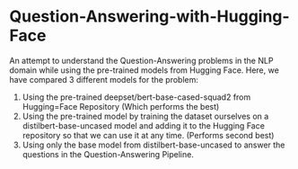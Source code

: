 # Question-Answering-with-Hugging-Face

An attempt to understand the Question-Answering problems in the NLP domain while using the pre-trained models from Hugging Face. 
Here, we have compared 3 different models for the problem:
  1. Using the pre-trained deepset/bert-base-cased-squad2 from Hugging=Face Repository (Which performs the best)
  2. Using the pre-trained model by training the dataset ourselves on a distilbert-base-uncased model and adding it to the Hugging Face repository so that we can use it      at any time. (Performs second best)
  3. Using only the base model from distilbert-base-uncased to answer the questions in the Question-Answering Pipeline.
